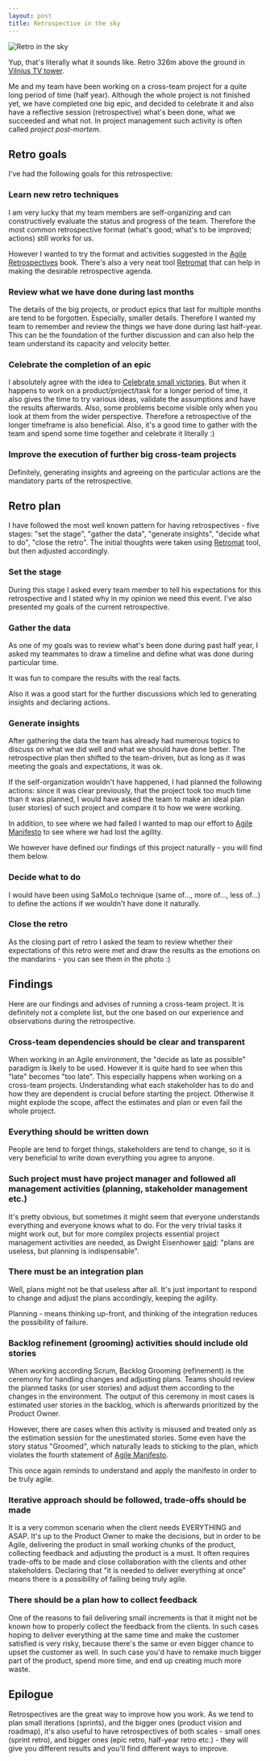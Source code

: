 ```yaml
---
layout: post
title: Retrospective in the sky
---
```


<img src="{{ '/assets/img/posts/2016/retro-in-the-sky.jpg' | prepend:site.baseurl }}" alt="Retro in the sky" class="img-responsive img-rounded" />

Yup, that's literally what it sounds like. Retro 326m above the ground in [Vilnius TV tower].

Me and my team have been working on a cross-team project for a quite long period of time (half year). Although the whole project is not finished yet, we have completed one big epic, and decided to celebrate it and also have a reflective session (retrospective) what's been done, what we succeeded and what not. In project management such activity is often called *project post-mortem*.

## Retro goals

I've had the following goals for this retrospective:

### Learn new retro techniques

I am very lucky that my team members are self-organizing and can constructively evaluate the status and progress of the team. Therefore the most common retrospective format (what's good; what's to be improved; actions) still works for us.

However I wanted to try the format and activities suggested in the [Agile Retrospectives] book. There's also a very neat tool [Retromat] that can help in making the desirable retrospective agenda.

### Review what we have done during last months

The details of the big projects, or product epics that last for multiple months are tend to be forgotten. Especially, smaller details. Therefore I wanted my team to remember and review the things we have done during last half-year. This can be the foundation of the further discussion and can also help the team understand its capacity and velocity better.

### Celebrate the completion of an epic

I absolutely agree with the idea to [Celebrate small victories]. But when it happens to work on a product/project/task for a longer period of time, it also gives the time to try various ideas, validate the assumptions and have the results afterwards. Also, some problems become visible only when you look at them from the wider perspective.
Therefore a retrospective of the longer timeframe is also beneficial. Also, it's a good time to gather with the team and spend some time together and celebrate it literally :)

### Improve the execution of further big cross-team projects

Definitely, generating insights and agreeing on the particular actions are the mandatory parts of the retrospective. 

## Retro plan

I have followed the most well known pattern for having retrospectives - five stages: "set the stage", "gather the data", "generate insights", "decide what to do", "close the retro". The initial thoughts were taken using [Retromat] tool, but then adjusted accordingly.

### Set the stage

During this stage I asked every team member to tell his expectations for this retrospective and I stated why in my opinion we need this event. I've also presented my goals of the current retrospective.

### Gather the data

As one of my goals was to review what's been done during past half year, I asked my teammates to draw a timeline and define what was done during particular time.

It was fun to compare the results with the real facts.

Also it was a good start for the further discussions which led to generating insights and declaring actions.

### Generate insights

After gathering the data the team has already had numerous topics to discuss on what we did well and what we should have done better. The retrospective plan then shifted to the team-driven, but as long as it was meeting the goals and expectations, it was ok.

If the self-organization wouldn't have happened, I had planned the following actions: since it was clear previously, that the project took too much time than it was planned, I would have asked the team to make an ideal plan (user stories) of such project and compare it to how we were working.

In addition, to see where we had failed I wanted to map our effort to [Agile Manifesto] to see where we had lost the agility.

We however have defined our findings of this project naturally - you will find them below.

### Decide what to do

I would have been using SaMoLo technique (same of..., more of..., less of...) to define the actions if we wouldn't have done it naturally.

### Close the retro

As the closing part of retro I asked the team to review whether their expectations of this retro were met and draw the results as the emotions on the mandarins - you can see them in the photo :)

## Findings

Here are our findings and advises of running a cross-team project. It is definitely not a complete list, but the one based on our experience and observations during the retrospective.

### Cross-team dependencies should be clear and transparent

When working in an Agile environment, the "decide as late as possible" paradigm is likely to be used. However it is quite hard to see when this "late" becomes "too late". This especially happens when working on a cross-team projects. Understanding what each stakeholder has to do and how they are dependent is crucial before starting the project. Otherwise it might explode the scope, affect the estimates and plan or even fail the whole project.

### Everything should be written down

People are tend to forget things, stakeholders are tend to change, so it is very beneficial to write down everything you agree to anyone.

### Such project must have project manager and followed all management activities (planning, stakeholder management etc.)

It's pretty obvious, but sometimes it might seem that everyone understands everything and everyone knows what to do. For the very trivial tasks it might work out, but for more complex projects essential project management activities are needed, as Dwight Eisenhower [said][Eisenhower-wikiquote]: "plans are useless, but planning is indispensable".

### There must be an integration plan

Well, plans might not be that useless after all. It's just important to respond to change and adjust the plans accordingly, keeping the agility.

Planning - means thinking up-front, and thinking of the integration reduces the possibility of failure.

### Backlog refinement (grooming) activities should include old stories

When working according Scrum, Backlog Grooming (refinement) is the ceremony for handling changes and adjusting plans. Teams should review the planned tasks (or user stories) and adjust them according to the changes in the environment. The output of this ceremony in most cases is estimated user stories in the backlog, which is afterwards prioritized by the Product Owner.

However, there are cases when this activity is misused and treated only as the estimation session for the unestimated stories. Some even have the story status "Groomed", which naturally leads to sticking to the plan, which violates the fourth statement of [Agile Manifesto].

This once again reminds to understand and apply the manifesto in order to be truly agile.

### Iterative approach should be followed, trade-offs should be made

It is a very common scenario when the client needs EVERYTHING and ASAP. It's up to the Product Owner to make the decisions, but in order to be Agile, delivering the product in small working chunks of the product, collecting feedback and adjusting the product is a must. It often requires trade-offs to be made and close collaboration with the clients and other stakeholders. Declaring that "it is needed to deliver everything at once" means there is a possibility of failing being truly agile.

### There should be a plan how to collect feedback

One of the reasons to fail delivering small increments is that it might not be known how to properly collect the feedback from the clients. In such cases hoping to deliver everything at the same time and make the customer satisfied is very risky, because there's the same or even bigger chance to upset the customer as well. In such case you'd have to remake much bigger part of the product, spend more time, and end up creating much more waste.

## Epilogue

Retrospectives are the great way to improve how you work. As we tend to plan small iterations (sprints), and the bigger ones (product vision and roadmap), it's also useful to have retrospectives of both scales - small ones (sprint retro), and bigger ones (epic retro, half-year retro etc.) - they will give you different results and you'll find different ways to improve.

[Retromat]: http://plans-for-retrospectives.com/
[Agile Retrospectives]: https://pragprog.com/book/dlret/agile-retrospectives
[Vilnius TV tower]: https://en.wikipedia.org/wiki/Vilnius_TV_Tower
[Celebrate small victories]: https://gettingreal.37signals.com/ch07_Seek_and_Celebrate_Small_Victories.php
[Agile Manifesto]:  http://agilemanifesto.org/
[Eisenhower-wikiquote]: https://en.wikiquote.org/wiki/Dwight_D._Eisenhower